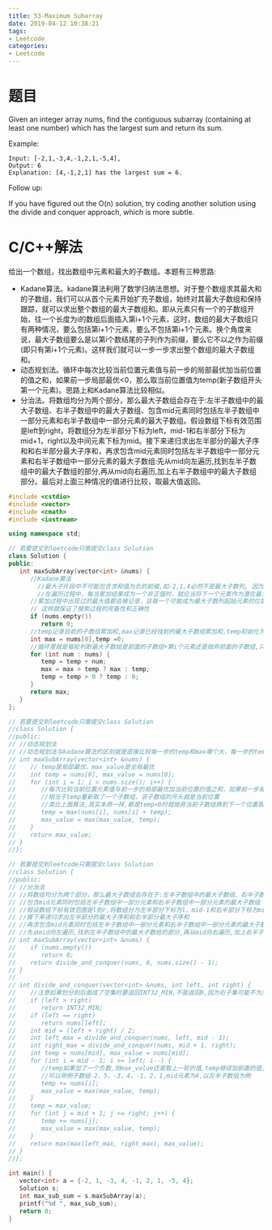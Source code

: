```yaml
---
title: 53-Maximum Subarray
date: 2019-04-12 10:38:21
tags:
- Leetcode
categories:
- Leetcode
---
```


# 题目
Given an integer array nums, find the contiguous subarray (containing at least one number) which has the largest sum and return its sum.

Example:
```
Input: [-2,1,-3,4,-1,2,1,-5,4],
Output: 6
Explanation: [4,-1,2,1] has the largest sum = 6.
```

Follow up:

If you have figured out the O(n) solution, try coding another solution using the divide and conquer approach, which is more subtle.
# C/C++解法
给出一个数组，找出数组中元素和最大的子数组。本题有三种思路:
* Kadane算法。kadane算法利用了数学归纳法思想。对于整个数组求其最大和的子数组，我们可以从首个元素开始扩充子数组，始终对其最大子数组和保持跟踪，就可以求出整个数组的最大子数组和。即从元素只有一个的子数组开始，往一个长度为i的数组后面插入第i+1个元素，这时，数组的最大子数组只有两种情况，要么包括第i+1个元素，要么不包括第i+1个元素。换个角度来说，最大子数组要么是以第i个数结尾的子列作为前缀，要么它不以之作为前缀(即只有第i+1个元素)。这样我们就可以一步一步求出整个数组的最大子数组和。
* 动态规划法。循环中每次比较当前位置元素值与前一步的局部最优加当前位置的值之和，如果前一步局部最优<0，那么取当前位置值为temp(新子数组开头第一个元素)。思路上和Kadane算法比较相似。
* 分治法。将数组均分为两个部分，那么最大子数组会存在于:左半子数组中的最大子数组、右半子数组中的最大子数组、包含mid元素同时包括左半子数组中一部分元素和右半子数组中一部分元素的最大子数组。假设数组下标有效范围是left到right，将数组分为左半部分下标为left，mid-1和右半部分下标为mid+1，right以及中间元素下标为mid。接下来递归求出左半部分的最大子序和和右半部分最大子序和，再求包含mid元素同时包括左半子数组中一部分元素和右半子数组中一部分元素的最大子数组:先从mid向左遍历,找到左半子数组中的最大子数组的部分,再从mid向右遍历,加上右半子数组中的最大子数组部分。最后对上面三种情况的值进行比较，取最大值返回。
```cpp
#include <cstdio>
#include <vector>
#include <cmath>
#include <iostream>

using namespace std;

// 若要提交到leetcode只需提交class Solution
class Solution {
public:
   int maxSubArray(vector<int> &nums) {
      //Kadane算法
        //最大子片段中不可能包含求和值为负的前缀,如-2,1,4必然不是最大子数列, 因为去掉值为负的前缀-2,1之后，可以得到一个更大的子数列4
        //在遍历过程中，每当累加结果成为一个非正值时，就应当将下一个元素作为潜在最大子数列的起始元素，重新开始累加
      //累加过程中出现过的最大值都会被记录，且每一个可能成为最大子数列起始元素的位置都会导致新一轮累加
      // 这样就保证了搜索过程的完备性和正确性
      if (nums.empty())
         return 0;
      //temp记录目前的子数组累加和,max记录已经找到的最大子数组累加和,temp初始化为0
      int max = nums[0],temp =0;
      //循环里就是每轮判断最大子数组是前面的子数组+第i个元素还是抛弃前面的子数组,只保留第i个元素
      for (int num : nums) {
         temp = temp + num;
         max = max > temp ? max : temp;
         temp = temp > 0 ? temp : 0;
      }
      return max;
   }
};

// 若要提交到leetcode只需提交class Solution
//class Solution {
//public:
// //动态规划法
// //动态规划法与kadane算法的区别就是直接比较每一步的temp和max哪个大，每一步的temp都存起来
// int maxSubArray(vector<int> &nums) {
//    // temp是局部最优，max_value是全局最优
//    int temp = nums[0], max_value = nums[0];
//    for (int i = 1; i < nums.size(); i++) {
//       //每次比较当前位置元素值与前一步的局部最优加当前位置的值之和，如果前一步局部最优<0，那么取当前位置值为temp
//       //相当于temp重新取了一个子数组，该子数组的开头就是当前位置
//       //类比上面算法,其实本质一样,都是temp<0时就抛弃当前子数组换到下一个位置取一个新子数组
//       temp = max(nums[i], nums[i] + temp);
//       max_value = max(max_value, temp);
//    }
//    return max_value;
// }
//};

// 若要提交到leetcode只需提交class Solution
//class Solution {
//public:
// //分治法
// //将数组均分为两个部分，那么最大子数组会存在于:左半子数组中的最大子数组、右半子数组中的最大子数组
// //包含mid元素同时包括左半子数组中一部分元素和右半子数组中一部分元素的最大子数组
// //假设数组下标有效范围是l到r,将数组分为左半部分下标为l，mid-1和右半部分下标为mid+1，r以及中间元素下标为mid
// //接下来递归求出左半部分的最大子序和和右半部分最大子序和
// //再求包含mid元素同时包括左半子数组中一部分元素和右半子数组中一部分元素的最大子数组
// //先从mid向左遍历,找到左半子数组中的最大子数组的部分,再从mid向右遍历,加上右半子数组中的最大子数组部分
// int maxSubArray(vector<int> &nums) {
//    if (nums.empty())
//       return 0;
//    return divide_and_conquer(nums, 0, nums.size() - 1);
// }
//
// int divide_and_conquer(vector<int> &nums, int left, int right) {
//    //注意如果划分到后面成了空集时要返回INT32_MIN,不能返回0,因为右子集可能不为空,右子集结果可能为负数
//    if (left > right)
//       return INT32_MIN;
//    if (left == right)
//       return nums[left];
//    int mid = (left + right) / 2;
//    int left_max = divide_and_conquer(nums, left, mid - 1);
//    int right_max = divide_and_conquer(nums, mid + 1, right);
//    int temp = nums[mid], max_value = nums[mid];
//    for (int i = mid - 1; i >= left; i--) {
//       //temp如果加了一个负数,则max_value还是取上一轮的值,temp继续加前面的值,除非遇到前面有更大的正值加起来,否则max_value一直不更新
//       //可以用例子数组-2，5，-3，4，-1，2，1,mid元素为4,以左半子数组为例
//       temp += nums[i];
//       max_value = max(max_value, temp);
//    }
//    temp = max_value;
//    for (int j = mid + 1; j <= right; j++) {
//       temp += nums[j];
//       max_value = max(max_value, temp);
//    }
//    return max(max(left_max, right_max), max_value);
// }
//};

int main() {
   vector<int> a = {-2, 1, -3, 4, -1, 2, 1, -5, 4};
   Solution s;
   int max_sub_sum = s.maxSubArray(a);
   printf("%d ", max_sub_sum);
   return 0;
}
```
